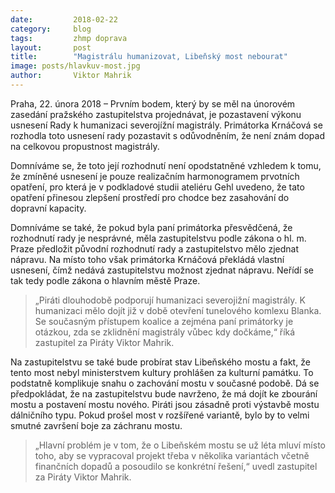 ```yaml
---
date:         2018-02-22
category:     blog
tags:         zhmp doprava
layout:       post
title:        "Magistrálu humanizovat, Libeňský most nebourat" 
image: posts/hlavkuv-most.jpg
author:       Viktor Mahrik
---
```


Praha, 22. února 2018 – Prvním bodem, který by se měl na únorovém zasedání pražského zastupitelstva projednávat, je pozastavení výkonu usnesení Rady k humanizaci severojížní magistrály. Primátorka Krnáčová se rozhodla toto usnesení rady pozastavit s odůvodněním, že není znám dopad na celkovou propustnost magistrály. 

Domníváme se, že toto její rozhodnutí není opodstatněné vzhledem k tomu, že zmíněné usnesení je pouze realizačním harmonogramem prvotních opatření, pro která je v podkladové studii ateliéru Gehl uvedeno, že tato opatření přinesou zlepšení prostředí pro chodce bez zasahování do dopravní kapacity.
 
Domníváme se také, že pokud byla paní primátorka přesvědčená, že rozhodnutí rady je nesprávné, měla zastupitelstvu podle zákona o hl. m. Praze předložit původní rozhodnutí rady a zastupitelstvo mělo zjednat nápravu. Na místo toho však primátorka Krnáčová překládá vlastní usnesení, čímž nedává zastupitelstvu možnost zjednat nápravu. Neřídí se tak tedy podle zákona o hlavním městě Praze. 

> „Piráti dlouhodobě podporují humanizaci severojižní magistrály. K humanizaci mělo dojít již v době otevření tunelového komlexu Blanka. Se současným přístupem koalice a zejména paní primátorky je otázkou, zda se zklidnění magistrály vůbec kdy dočkáme,“ říká zastupitel za Piráty Viktor Mahrik.

Na zastupitelstvu se také bude probírat stav Libeňského mostu a fakt, že tento most nebyl ministerstvem kultury prohlášen za kulturní památku. To podstatně komplikuje snahu o zachování mostu v současné podobě. Dá se předpokládat, že na zastupitelstvu bude navrženo, že má dojít ke zbourání mostu a postavení mostu nového. Piráti jsou zásadně proti výstavbě mostu dálničního typu. Pokud prošel most v rozšířené variantě, bylo by to velmi smutné završení boje za záchranu mostu. 

> „Hlavní problém je v tom, že o Libeňském mostu se už léta mluví místo toho, aby se vypracoval projekt třeba v několika variantách včetně finančních dopadů a posoudilo se konkrétní řešení,“ uvedl zastupitel za Piráty Viktor Mahrik. 
